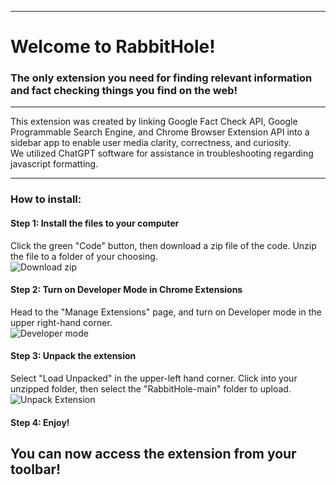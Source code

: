 ------------------------------------------------------------------------------------

# Welcome to RabbitHole!
### The only extension you need for finding relevant information and fact checking things you find on the web!

------------------------------------------------------------------------------------

This extension was created by linking Google Fact Check API, Google Programmable Search Engine, and Chrome Browser Extension API into a sidebar app to enable user media clarity, correctness, and curiosity. <br>
We utilized ChatGPT software for assistance in troubleshooting regarding javascript formatting.

------------------------------------------------------------------------------------

###  How to install:
#### Step 1: Install the files to your computer
Click the green "Code" button, then download a zip file of the code. Unzip the file to a folder of your choosing.
<br>
![Download zip](https://cdn.discordapp.com/attachments/1170156678189158410/1170661577515606036/Screenshot_1.png?ex=6559da8d&is=6547658d&hm=c5acc51624aab781d31dcc6638e839c4755130d099ed1b6419007d1086c07e64&)
#### Step 2: Turn on Developer Mode in Chrome Extensions
Head to the "Manage Extensions" page, and turn on Developer mode in the upper right-hand corner.
<br>
![Developer mode](https://cdn.discordapp.com/attachments/1170156678189158410/1170662346847420477/Screenshot_3.png?ex=6559db45&is=65476645&hm=32148ce7a015dd4d31c418c6ccbc2aa2b580e9c11428c1fb84931b1567b5bfcf&)
#### Step 3: Unpack the extension
Select "Load Unpacked" in the upper-left hand corner. Click into your unzipped folder, then select the "RabbitHole-main" folder to upload.
<br>
![Unpack Extension](https://cdn.discordapp.com/attachments/1170156678189158410/1170663445239169095/Screenshot_4.png?ex=6559dc4b&is=6547674b&hm=4571f69c5e9771a89cfc748c7fdafe2948227f9dc46a91c94bd5a4739259a9f0&)

#### Step 4: Enjoy!
You can now access the extension from your toolbar!
------------------------------------------------------------------------------------
